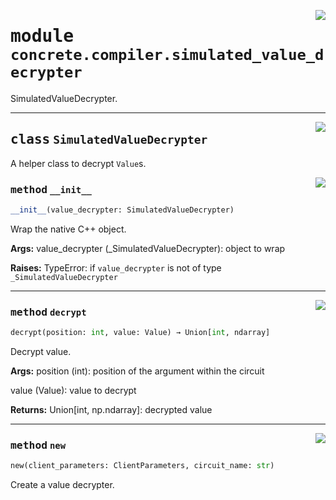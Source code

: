 <!-- markdownlint-disable -->

<a href="../../../compilers/concrete-compiler/compiler/lib/Bindings/Python/concrete/compiler/simulated_value_decrypter.py#L0"><img align="right" style="float:right;" src="https://img.shields.io/badge/-source-cccccc?style=flat-square"></a>

# <kbd>module</kbd> `concrete.compiler.simulated_value_decrypter`
SimulatedValueDecrypter. 



---

<a href="../../../compilers/concrete-compiler/compiler/lib/Bindings/Python/concrete/compiler/simulated_value_decrypter.py#L19"><img align="right" style="float:right;" src="https://img.shields.io/badge/-source-cccccc?style=flat-square"></a>

## <kbd>class</kbd> `SimulatedValueDecrypter`
A helper class to decrypt `Value`s. 

<a href="../../../compilers/concrete-compiler/compiler/lib/Bindings/Python/concrete/compiler/simulated_value_decrypter.py#L22"><img align="right" style="float:right;" src="https://img.shields.io/badge/-source-cccccc?style=flat-square"></a>

### <kbd>method</kbd> `__init__`

```python
__init__(value_decrypter: SimulatedValueDecrypter)
```

Wrap the native C++ object. 



**Args:**
  value_decrypter (_SimulatedValueDecrypter):  object to wrap 



**Raises:**
  TypeError:  if `value_decrypter` is not of type `_SimulatedValueDecrypter` 




---

<a href="../../../compilers/concrete-compiler/compiler/lib/Bindings/Python/concrete/compiler/simulated_value_decrypter.py#L52"><img align="right" style="float:right;" src="https://img.shields.io/badge/-source-cccccc?style=flat-square"></a>

### <kbd>method</kbd> `decrypt`

```python
decrypt(position: int, value: Value) → Union[int, ndarray]
```

Decrypt value. 



**Args:**
  position (int):  position of the argument within the circuit 

 value (Value):  value to decrypt 



**Returns:**
  Union[int, np.ndarray]:  decrypted value 

---

<a href="../../../compilers/concrete-compiler/compiler/lib/Bindings/Python/concrete/compiler/simulated_value_decrypter.py#L42"><img align="right" style="float:right;" src="https://img.shields.io/badge/-source-cccccc?style=flat-square"></a>

### <kbd>method</kbd> `new`

```python
new(client_parameters: ClientParameters, circuit_name: str)
```

Create a value decrypter. 



